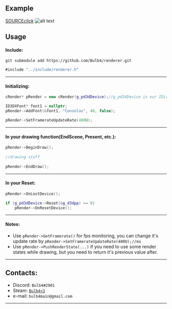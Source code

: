 ## Example

[SOURCE*click*](../blob/master/include/main.cpp)
![alt text](https://cdn.discordapp.com/attachments/466954372660723714/469097710356660245/unknown.png "example illustration")

## Usage

#### Include: 
```
git submodule add https://github.com/Bulb4/renderer.git
```

```java
#include "../include/renderer.h"
```

***
#### Initializing:
```cpp
cRender* pRender = new cRender(g_pd3dDevice);//g_pd3dDevice is our IDirect3DDevice9

ID3DXFont* font1 = nullptr;
pRender->AddFont(&font1, "Consolas", 48, false);

pRender->SetFramerateUpdateRate(400U);
```
***

#### In your drawing function(EndScene, Present, etc.):
```cpp
pRender->BeginDraw();
 
//drawing stuff
 
pRender->EndDraw();
```
***
#### In your Reset:
```cpp
pRender->OnLostDevice();

if (g_pd3dDevice->Reset(&g_d3dpp) >= 0)
    pRender->OnResetDevice();
```
***
#### Notes:
* Use `pRender->GetFramerate()` for fps monitoring, you can change it's update rate by `pRender->SetFramerateUpdateRate(400U);//ms`
* Use `pRender->PushRenderState(...)` if you need to use some render states while drawing, but you need to return it's previous value after.
 
***
## Contacts:
* Discord: `Bulb4#2901`
* Steam: [`Bulb4<3`](https://steamcommunity.com/id/bulb4_/)
* e-mail: `bulb4main@gmail.com`

***
